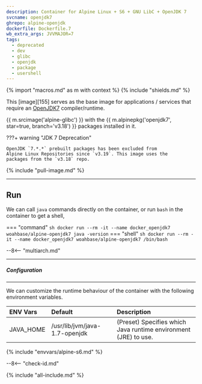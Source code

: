 ```yaml
---
description: Container for Alpine Linux + S6 + GNU LibC + OpenJDK 7
svcname: openjdk7
ghrepo: alpine-openjdk
dockerfile: Dockerfile.7
wb_extra_args: JVVMAJOR=7
tags:
  - deprecated
  - dev
  - glibc
  - openjdk
  - package
  - usershell
---
```


{% import "macros.md" as m with context %}
{% include "shields.md" %}


This [image][155] serves as the base image for applications
/ services that require an [OpenJDK7][1] compiler/runtime.

{{ m.srcimage('alpine-glibc') }} with the {{
m.alpinepkg('openjdk7', star=true, branch='v3.18') }} packages
installed in it.

???+ warning "JDK 7 Deprecation"

    OpenJDK `7.*.*` prebuilt packages has been excluded from
    Alpine Linux Repositories since `v3.19`. This image uses the
    packages from the `v3.18` repo.

{% include "pull-image.md" %}

---
Run
---

We can call `java` commands directly on the container, or run
`bash` in the container to get a shell,

=== "command"
    ``` sh
    docker run --rm -it --name docker_openjdk7 woahbase/alpine-openjdk7 java -version
    ```
=== "shell"
    ``` sh
    docker run --rm -it --name docker_openjdk7 woahbase/alpine-openjdk7 /bin/bash
    ```

--8<-- "multiarch.md"

---
##### Configuration
---

We can customize the runtime behaviour of the container with the
following environment variables.

| ENV Vars  | Default                       | Description
| :---      | :---                          | :---
| JAVA_HOME | /usr/lib/jvm/java-1.7-openjdk | (Preset) Specifies which Java runtime environment (JRE) to use.
{% include "envvars/alpine-s6.md" %}

--8<-- "check-id.md"

[1]: https://openjdk.org/projects/jdk7/
[2]: https://github.com/openjdk/jdk/

{% include "all-include.md" %}
